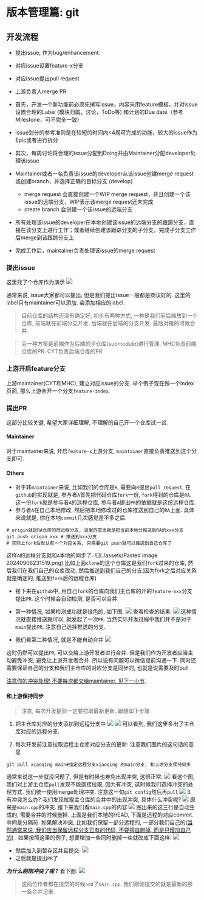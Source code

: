 
# 版本管理篇: git

## 开发流程

- 提出issue, 作为bug/enhancement. 
- 对应issue设置feature-x分支
- 对应issue提出pull request
- 上游负责人merge PR

- 首先，开发一个新功能前必须先撰写issue，内容采用feature模板，并对issue设置合理的Label (模块归属，讨论，ToDo等) 和计划的Due date（参考Milestone，可不完全一致）
- issue划分的参考准则是在较短的时间内<4周可完成的功能，较大的issue作为Epic或者进行拆分
- 其次，每周讨论将合理的issue分配到Doing并由Maintainer分配developer处理该issue
- Maintainer或者一名负责该issue的developer从该issue创建merge request或创建branch，并选择正确的目标分支 (develop)
    - merge request 会直接创建一个WIP merge request，并且创建一个该issue的远端分支，WIP表示该merge request还未完成
    - create branch 会创建一个该issue的远端分支
- 所有处理该issue的developer在本地创建该issue的远端分支的跟踪分支，直接在该分支上进行工作；或者继续创建该跟踪分支的子分支，完成子分支工作后merge到该跟踪分支上
- 完成工作后，maintainer负责处理该issue的merge request

### 提出issue
这里找了个仓库作为演示
![](./assets/Screenshot_20240906_224410.png)

通常来说, issue大家都可以提出, 但是我们提出issue一般都是商议好的. 这里的label只有maintainer可以添加. 会添加相应的label. 

> 目前仓库的结构还没有确定好, 初步有两种方式, 一种是我们前后端放到一个仓库, 前端就在前端分支开发, 后端就在后端的分支开发. 最后对接的时候合并.

> 另一种方案是前端作为后端的子仓库(submodule)进行管理, MHC负责前端仓库的PR. CYT负责后端仓库的PR

### 上游开启feature分支

上游maintainer(CYT和MHC), 建立对应issue的分支. 举个例子现在做一个index页面, 那么上游会开一个分支`feature-index`. 

### 提出PR

这部分比较关键, 希望大家详细理解, 不理解的自己开一个仓库试一试. 

#### Maintainer
对于maintainer来说, 开启`feature-x`上游分支, `maintainer`直接负责推送到这个分支即可. 
#### Others
- 对于非`maintainer`来说, 比如我们的仓库是`R`, 需要向`R`提出`pull request`, 在`github`的实现就是, 参与者`A`首先把代码仓库`fork`一份, `fork`得到的仓库是`RA`. 这一份`fork`就是参与者`A`的远程仓库, 参与者`A`提出`PR`的依据就是这份远程仓库. 
- 参与者`A`在自己本地修改, 然后把本地修改过的仓库推送到自己的`RA`上面. 具体来说就是, 你在本地`commit`几次感觉差不多之后. 
```shell
# origin就是RA仓库的而远程分支, 这里的意思就是把当前本地分推送到RA的xxx分支
git push origin xxx # 推送到xxx分支
# 实际上fork后默认有一个对应关系, 只需要git push就可以推送到自己仓库了
```
这样`A`的远程分支就和`A`本地的同步了. 
![](./assets/Pasted image 20240906231519.png)
比如上面`clone`的这个仓库这是我们`fork`过来的仓库, 然后我们在我们自己的仓库改动, 然后推送到我们自己的分支(因为fork之后对应关系就是确定的, 推送到`fork`后的远程仓库)


- 接下来在`github`中, 用自己`fork`的仓库向我们主仓库的开的`feature-xxx`分支提出`PR`. 这个时候会自动检测, 是否可以合并. 
- 第一种情况, 如果检测成功就是绿色的, 如下图.
![](./assets/Pasted%20image%2020240906231705.png)
查看检查的结果: 
![](./assets/Pasted%20image%2020240906231742.png)
这种情况就直接推送就可以, 就发起了一次`PR`. 当然实际开发过程中我们并不是对于`main`提出`PR`, 注意自己选择推送的分支.

- 我们看第二种情况, 就是不能自动合并
![](./assets/Pasted%20image%2020240906232301.png)

这时仍然可以提出`PR`, 可以交给上游开发者进行合并. 但是我们作为开发者应当主动避免冲突, 避免让上游开发者合并. 所以说有问题可以微信提前沟通一下. 同时还需要保证自己的分支和我们主仓库的对应分支是同步的, 也就是说需要及时pull

<u>注意你的冲突处理! 不要每次都交给maintainer. 见下一小节</u>.
#### 和上游保持同步

> 注意, 每次开发提前一定要拉取最新更新. 跟随如下步骤

1. 把主仓库对应的分支添加到远程分支中
![](./assets/Pasted%20image%2020240906233301.png)
![](./assets/Pasted%20image%2020240906233314.png)
可以看到, 我们这里多出了主仓库对应的远程分支. 

2. 每次开发前注意拉取远程主仓库对应分支的更新: 注意我们图片的这句话的意思
```shell
git pull xiaoqing main#指定远程分支xiaoqing 的main分支, 和上游分支保持同步
```
通常来说这一步就没问题了, 但是有时候也难免出现冲突, 这很正常. 
![](./assets/Pasted%20image%2020240906233424.png)
看这个图, 我们对上游主仓库`pull`发现不能直接拉取, 因为有冲突, 这时候我们选择冲突的处理方式. 我们统一使用merge处理冲突. 注意这一句`git config`然后再`pull`
![](./assets/Pasted%20image%2020240906233544.png)
3. 有冲突怎么办? 我们发现拉取主仓库的合并中的出现冲突, 具体什么冲突呢? 
![](./assets/Pasted%20image%2020240906233608.png)
原来是`main.cpp`的冲突. 接下来我们看`main.cpp`的内容
![](./assets/Pasted%20image%2020240906233736.png)
圈出来的这三行是自动生成的, 需要合并的时候删掉. 
上面是我们本地的HEAD, 下面是远程的对应commit. 中间是分隔符. 
如果解决冲突, 比如我们保留一部分远程的, 一部分我们自己的(<u>当然通常来说, 我们应当保留远程分支已有的代码, 不要擅自删掉, 而是只增加自己的)</u> .
如果按照这里的例子, 想要增加一些同时删掉一些就改成下面这样:
![](./assets/Pasted%20image%2020240906233855.png)
- 然后加入到暂存区并且提交: 
![](./assets/Pasted%20image%2020240906233950.png)
- 之后就是提出`PR`了

***为什么刚刚冲突了呢 ?*** 看下图:
![](./assets/Pasted%20image%2020240906234727.png)
> 这两位作者都在提交的时候`add`了`main.cpp`. 我们刚刚提交的就是最新的那一条合并记录. 

